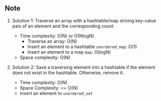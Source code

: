 ## Note
1. Solution 1: Traverse an array with a hashtable/map stroing key-value pais of an element and the corresponding count
    - Time complexity: O(N) or O(NlogN) 
        - Traverse an array: O(N)
        - Insert an element to a hashtable `unordered_map`: O(1)
        - Insert an element to a map `map`: O(logN)
    - Space complexity: O(N)

2. Solution 2: Save a traversing element into a hashtable if the element does not exist in the hashtable. Otherwise, remove it.
    - Time complexity: O(N)
    - Space Complexity: <= O(N)
    - Insert an element to `unordered_set`